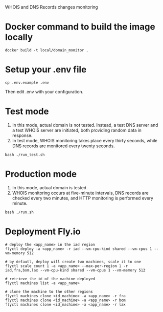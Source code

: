 WHOIS and DNS Records changes monitoring

# Docker command to build the image locally
```
docker build -t local/domain_monitor .
```

# Setup your .env file
```
cp .env.example .env
```

Then edit .env with your configuration.

# Test mode
1. In this mode, actual domain is not tested. Instead, a test DNS server and a test WHOIS server are initiated, both providing random data in response.
1. In test mode, WHOIS monitoring takes place every thirty seconds, while DNS records are monitored every twenty seconds.
```
bash ./run_test.sh
```

# Production mode
1. In this mode, actual domain is tested.
1. WHOIS monitoring occurs at five-minute intervals, DNS records are checked every two minutes, and HTTP monitoring is performed every minute.

```
bash ./run.sh
```

# Deployment Fly.io
```
# deploy the <app_name> in the iad region
flyctl deploy -a <app_name> -r iad --vm-cpu-kind shared --vm-cpus 1 --vm-memory 512

# by defautl, deploy will create two machines, scale it to one
flyctl scale count 1 -a <app_name> --max-per-region 1 -r iad,fra,bom,lax --vm-cpu-kind shared --vm-cpus 1 --vm-memory 512

# retrieve the id of the machine deployed
flyctl machines list -a <app_name>

# clone the machine to the other regions
flyctl machines clone <id_machine> -a <app_name> -r fra
flyctl machines clone <id_machine> -a <app_name> -r bom
flyctl machines clone <id_machine> -a <app_name> -r lax
```



